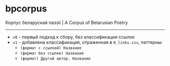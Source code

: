 # bpcorpus
Корпус беларускай паэзіі | A Corpus of Belarusian Poetry

-----
- `v0` - первый подход к сбору, без классификации ссылок
- `v1` - добавлена классификация, отраженная в `0_links.csv`, паттерны:
  - `(формат с ссылкой) Название`
  - `(формат без ссылки) Название`
  - `(формат) Другой автор. Название`

